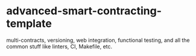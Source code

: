 # advanced-smart-contracting-template
multi-contracts, versioning, web integration, functional testing, and all the common stuff like linters, CI, Makefile, etc.
